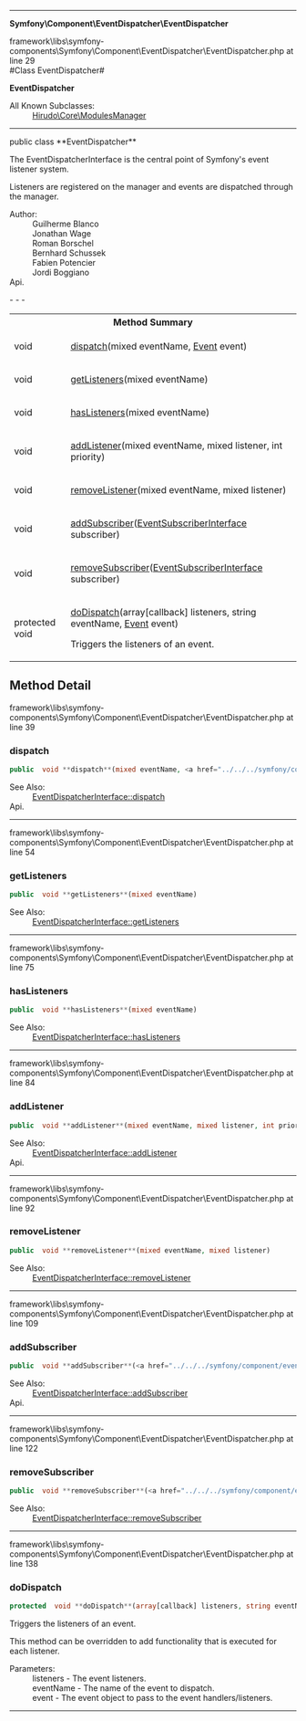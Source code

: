 - - -

**Symfony\Component\EventDispatcher\EventDispatcher**
<div class="location">framework\libs\symfony-components\Symfony\Component\EventDispatcher\EventDispatcher.php at line 29</div>
#Class EventDispatcher#

**EventDispatcher**


<dl>
<dt>All Known Subclasses:</dt>
<dd><a href="https://github.com/JeyDotC/Hirudo-docs/blob/master/hirudo/core/modulesmanager.html">Hirudo\Core\ModulesManager</a> </dd>
</dl>

- - -

<p class="signature">public  class **EventDispatcher**</p>

<div class="comment" id="overview_description"><p>The EventDispatcherInterface is the central point of Symfony's event listener system.</p><p>Listeners are registered on the manager and events are dispatched through the
manager.</p></div>

<dl>
<dt>Author:</dt>
<dd>Guilherme Blanco <guilhermeblanco@hotmail.com></dd>
<dd>Jonathan Wage <jonwage@gmail.com></dd>
<dd>Roman Borschel <roman@code-factory.org></dd>
<dd>Bernhard Schussek <bschussek@gmail.com></dd>
<dd>Fabien Potencier <fabien@symfony.com></dd>
<dd>Jordi Boggiano <j.boggiano@seld.be></dd>
<dt>Api.</dt>
</dl>
- - -

<table id="summary_method">
<tr><th colspan="2">Method Summary</th></tr>
<tr>
<td class="type"> void</td>
<td class="description"><p class="name"><a href="#dispatch">dispatch</a>(mixed eventName, <a href="../../../symfony/component/eventdispatcher/event.html">Event</a> event)</p><p class="description"></p></td>
</tr>
<tr>
<td class="type"> void</td>
<td class="description"><p class="name"><a href="#getListeners">getListeners</a>(mixed eventName)</p><p class="description"></p></td>
</tr>
<tr>
<td class="type"> void</td>
<td class="description"><p class="name"><a href="#hasListeners">hasListeners</a>(mixed eventName)</p><p class="description"></p></td>
</tr>
<tr>
<td class="type"> void</td>
<td class="description"><p class="name"><a href="#addListener">addListener</a>(mixed eventName, mixed listener, int priority)</p><p class="description"></p></td>
</tr>
<tr>
<td class="type"> void</td>
<td class="description"><p class="name"><a href="#removeListener">removeListener</a>(mixed eventName, mixed listener)</p><p class="description"></p></td>
</tr>
<tr>
<td class="type"> void</td>
<td class="description"><p class="name"><a href="#addSubscriber">addSubscriber</a>(<a href="../../../symfony/component/eventdispatcher/eventsubscriberinterface.html">EventSubscriberInterface</a> subscriber)</p><p class="description"></p></td>
</tr>
<tr>
<td class="type"> void</td>
<td class="description"><p class="name"><a href="#removeSubscriber">removeSubscriber</a>(<a href="../../../symfony/component/eventdispatcher/eventsubscriberinterface.html">EventSubscriberInterface</a> subscriber)</p><p class="description"></p></td>
</tr>
<tr>
<td class="type">protected  void</td>
<td class="description"><p class="name"><a href="#doDispatch">doDispatch</a>(array[callback] listeners, string eventName, <a href="../../../symfony/component/eventdispatcher/event.html">Event</a> event)</p><p class="description">Triggers the listeners of an event.
</p></td>
</tr>
</table>

<h2 id="detail_method">Method Detail</h2>
<div class="location">framework\libs\symfony-components\Symfony\Component\EventDispatcher\EventDispatcher.php at line 39</div>
<h3 id="dispatch()">dispatch</h3>

```php
public  void **dispatch**(mixed eventName, <a href="../../../symfony/component/eventdispatcher/event.html">Event</a> event)
```
<div class="details">
<p></p><dl>
<dt>See Also:</dt>
<dd><a href="../../../symfony/component/eventdispatcher/eventdispatcherinterface.html#dispatch()">EventDispatcherInterface::dispatch</a></dd>
<dt>Api.</dt>
</dl>
</div>

- - -

<div class="location">framework\libs\symfony-components\Symfony\Component\EventDispatcher\EventDispatcher.php at line 54</div>
<h3 id="getListeners()">getListeners</h3>

```php
public  void **getListeners**(mixed eventName)
```
<div class="details">
<p></p><dl>
<dt>See Also:</dt>
<dd><a href="../../../symfony/component/eventdispatcher/eventdispatcherinterface.html#getListeners()">EventDispatcherInterface::getListeners</a></dd>
</dl>
</div>

- - -

<div class="location">framework\libs\symfony-components\Symfony\Component\EventDispatcher\EventDispatcher.php at line 75</div>
<h3 id="hasListeners()">hasListeners</h3>

```php
public  void **hasListeners**(mixed eventName)
```
<div class="details">
<p></p><dl>
<dt>See Also:</dt>
<dd><a href="../../../symfony/component/eventdispatcher/eventdispatcherinterface.html#hasListeners()">EventDispatcherInterface::hasListeners</a></dd>
</dl>
</div>

- - -

<div class="location">framework\libs\symfony-components\Symfony\Component\EventDispatcher\EventDispatcher.php at line 84</div>
<h3 id="addListener()">addListener</h3>

```php
public  void **addListener**(mixed eventName, mixed listener, int priority)
```
<div class="details">
<p></p><dl>
<dt>See Also:</dt>
<dd><a href="../../../symfony/component/eventdispatcher/eventdispatcherinterface.html#addListener()">EventDispatcherInterface::addListener</a></dd>
<dt>Api.</dt>
</dl>
</div>

- - -

<div class="location">framework\libs\symfony-components\Symfony\Component\EventDispatcher\EventDispatcher.php at line 92</div>
<h3 id="removeListener()">removeListener</h3>

```php
public  void **removeListener**(mixed eventName, mixed listener)
```
<div class="details">
<p></p><dl>
<dt>See Also:</dt>
<dd><a href="../../../symfony/component/eventdispatcher/eventdispatcherinterface.html#removeListener()">EventDispatcherInterface::removeListener</a></dd>
</dl>
</div>

- - -

<div class="location">framework\libs\symfony-components\Symfony\Component\EventDispatcher\EventDispatcher.php at line 109</div>
<h3 id="addSubscriber()">addSubscriber</h3>

```php
public  void **addSubscriber**(<a href="../../../symfony/component/eventdispatcher/eventsubscriberinterface.html">EventSubscriberInterface</a> subscriber)
```
<div class="details">
<p></p><dl>
<dt>See Also:</dt>
<dd><a href="../../../symfony/component/eventdispatcher/eventdispatcherinterface.html#addSubscriber()">EventDispatcherInterface::addSubscriber</a></dd>
<dt>Api.</dt>
</dl>
</div>

- - -

<div class="location">framework\libs\symfony-components\Symfony\Component\EventDispatcher\EventDispatcher.php at line 122</div>
<h3 id="removeSubscriber()">removeSubscriber</h3>

```php
public  void **removeSubscriber**(<a href="../../../symfony/component/eventdispatcher/eventsubscriberinterface.html">EventSubscriberInterface</a> subscriber)
```
<div class="details">
<p></p><dl>
<dt>See Also:</dt>
<dd><a href="../../../symfony/component/eventdispatcher/eventdispatcherinterface.html#removeSubscriber()">EventDispatcherInterface::removeSubscriber</a></dd>
</dl>
</div>

- - -

<div class="location">framework\libs\symfony-components\Symfony\Component\EventDispatcher\EventDispatcher.php at line 138</div>
<h3 id="doDispatch()">doDispatch</h3>

```php
protected  void **doDispatch**(array[callback] listeners, string eventName, <a href="../../../symfony/component/eventdispatcher/event.html">Event</a> event)
```
<div class="details">
<p>Triggers the listeners of an event.</p><p>This method can be overridden to add functionality that is executed
for each listener.</p><dl>
<dt>Parameters:</dt>
<dd>listeners - The event listeners.</dd>
<dd>eventName - The name of the event to dispatch.</dd>
<dd>event - The event object to pass to the event handlers/listeners.</dd>
</dl>
</div>

- - -

